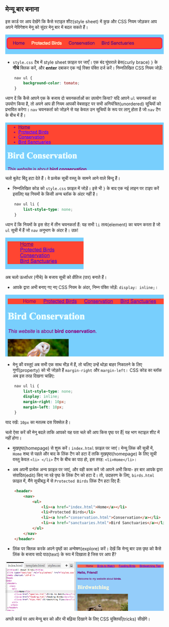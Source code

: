 ## मेन्यू बार बनाना

इस कार्ड पर आप देखेंगे कि कैसे स्टाइल शीट(style sheet) में कुछ और CSS नियम जोड़कर आप अपने नेविगेशन मेनू को सुंदर मेनू बार में बदल सकते हैं।

![मेन्यु बार का उदाहरण](images/egCoolMenuBar.png)

- `style.css` टैब में style sheet फ़ाइल पर जाएँ। एक बंद घुंघराले ब्रेस(curly brace) `}` के **नीचे** क्लिक करें, और **enter** दबाकर एक नई रिक्त पंक्ति दर्ज करें। निम्नलिखित CSS नियम जोड़ें:

```css
    nav ul {
        background-color: tomato;
    }
```

ध्यान दें कि कैसे आपने एक के बजाय दो चयनकर्ताओं का उपयोग किया? यदि आपने `ul` चयनकर्ता का उपयोग किया है, तो अपने आप ही नियम आपकी वेबसाइट पर सभी अनियंत्रित(unordered) सूचियों को प्रभावित करेगा। `nav` चयनकर्ता को जोड़ने से यह केवल उन सूचियों के रूप पर लागू होता है जो `nav` टैग के बीच में हैं।

![Red background के साथ सूची](images/egMenuBarFirstStyle.png)

चलो बुलेट बिंदु हटा देते हैं। वे प्रत्येक सूची वस्तु के सामने आने वाले बिन्दु हैं।

- निम्नलिखित कोड को `style.css` फ़ाइल में जोड़ें। इसे भी `}` के बाद एक नई लाइन पर टाइप करें इसलिए यह नियमों के किसी अन्य ब्लॉक के अंदर नहीं है।

```css
    nav ul li {
        list-style-type: none;
    }
```

ध्यान दें कि नियमों के इस सेट में तीन चयनकर्ता हैं: यह सभी `li` तत्व(element) का चयन करता है जो `ul` सूची में हैं जो `nav` अनुभाग के अंदर है। उफ़!

![हटाए गए बुलेट बिंदुओं के साथ सूची](images/egMenuBarNoBullets.png)

अब चलो ऊर्ध्वाधर (नीचे) के बजाय सूची को क्षैतिज (पार) बनाते हैं।

- आपके द्वारा अभी बनाए गए नए CSS नियम के अंदर, निम्न पंक्ति जोड़ें: `display: inline;`।

![](images/egMenuBarInline.png)

- मेनू की वस्तुएं अब सभी एक साथ भीड़ में हैं, तो चलिए उन्हें थोड़ा बाहर निकालने के लिए गुणों(property) को भी जोड़ते हैं `margin-right` और `margin-left`। CSS कोड का ब्लॉक अब इस तरह दिखना चाहिए:

```css
    nav ul li {
        list-style-type: none;
        display: inline;
        margin-right: 10px;
        margin-left: 10px;
    }
```

याद रखें: `10px` का मतलब दस पिक्सेल है।

चलो ऐसा करें की मेनू बदले ताकि आपको यह पता चले की आप किस पृष्ठ पर हैं| यह भाग स्टाइल शीट में नहीं होगा।

- मुखपृष्ठ(homepage) से शुरू करें। `index.html` फ़ाइल पर जाएं। मेन्यु लिंक की सूची में, `Home` शब्द से पहले और बाद के लिंक टैग को हटा दें ताकि मुखपृष्ठ(homepage) के लिए सूची वस्तु केवल `<li> </li>` टैग के बीच का पाठ हो, इस तरह: `<li>Home</li>`।

- अब अपनी प्रत्येक अन्य फ़ाइल पर जाएं, और वही काम करें जो आपने अभी किया- हर बार आपके द्वारा संपादित(edit) किए जा रहे पृष्ठ के लिंक टैग को हटा दें। तो, उदाहरण के लिए, `birds.html` फ़ाइल में, मैंने सूचीबद्ध में से `Protected Birds` लिंक टैग हटा दिए हैं:

```html
    <header>
        <nav>
            <ul>
                <li><a href="index.html">Home</a></li>
                <li>Protected Birds</li>
                <li><a href="conservation.html">Conservation</a></li>
                <li><a href="sanctuaries.html">Bird Sanctuaries</a></li>
            </ul>
        </nav>
    </header>
```

- लिंक पर क्लिक करके अपने पृष्ठों का अन्वेषण(explore) करें। देखें कि मेन्यु बार उस पृष्ठ को कैसे लिंक के बजाय सादे पाठ(text) के रूप में दिखाता है जिस पर आप हैं?

![वर्तमान पृष्ठ को उजागर करते मेन्यु बार का उदाहरण](images/egMenuBarOnPage.png)

अगले कार्ड पर आप मेन्यू बार को और भी बढ़िया दिखाने के लिए CSS युक्तियाँ(tricks) सीखेंगे।
